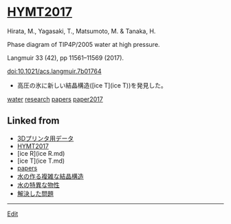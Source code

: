 ---
---
# [HYMT2017](HYMT2017)

Hirata, M., Yagasaki, T., Matsumoto, M. & Tanaka, H.

Phase diagram of TIP4P/2005 water at high pressure.

Langmuir 33 (42), pp 11561–11569 (2017).

[doi:10.1021/acs.langmuir.7b01764](http://doi.org/10.1021/acs.langmuir.7b01764)


* 高圧の氷に新しい結晶構造([ice T](ice T))を発見した。



[](https://youtu.be/QRax76gO1vU)



[water](water) [research](research) [papers](papers) [paper2017](paper2017) 


## Linked from

* [3Dプリンタ用データ](3Dプリンタ用データ.md)
* [HYMT2017](HYMT2017.md)
* [ice R](ice R.md)
* [ice T](ice T.md)
* [papers](papers.md)
* [水の作る複雑な結晶構造](水の作る複雑な結晶構造.md)
* [水の特異な物性](水の特異な物性.md)
* [解決した問題](解決した問題.md)


----
[Edit](https://github.com/vitroid/vitroid.github.io/edit/master/MD/HYMT2017.md)
